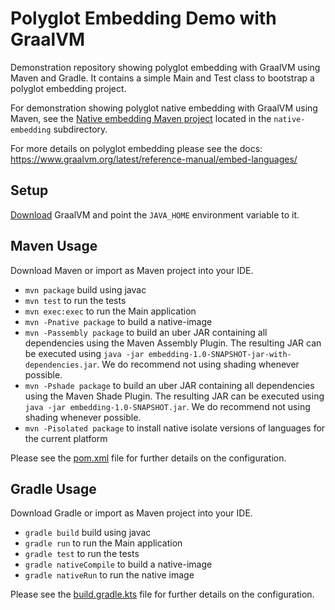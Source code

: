 # Polyglot Embedding Demo with GraalVM 
Demonstration repository showing polyglot embedding with GraalVM using Maven and Gradle.
It contains a simple Main and Test class to bootstrap a polyglot embedding project.

For demonstration showing polyglot native embedding with GraalVM using Maven, see
the [Native embedding Maven project](native-embedding/README.md) located in the `native-embedding` subdirectory.

For more details on polyglot embedding please see the docs:
https://www.graalvm.org/latest/reference-manual/embed-languages/

## Setup

[Download](https://www.graalvm.org/downloads/) GraalVM and point the `JAVA_HOME` environment variable to it.

## Maven Usage

Download Maven or import as Maven project into your IDE.

* `mvn package` build using javac
* `mvn test` to run the tests
* `mvn exec:exec` to run the Main application
* `mvn -Pnative package` to build a native-image
* `mvn -Passembly package` to build an uber JAR containing all dependencies using the Maven Assembly Plugin. The resulting JAR can be executed using `java -jar embedding-1.0-SNAPSHOT-jar-with-dependencies.jar`. We do recommend not using shading whenever possible.
* `mvn -Pshade package` to build an uber JAR containing all dependencies using the Maven Shade Plugin. The resulting JAR can be executed using `java -jar embedding-1.0-SNAPSHOT.jar`. We do recommend not using shading whenever possible.
* `mvn -Pisolated package` to install native isolate versions of languages for the current platform 

Please see the [pom.xml](./pom.xml) file for further details on the configuration.

## Gradle Usage

Download Gradle or import as Maven project into your IDE.

* `gradle build` build using javac
* `gradle run` to run the Main application
* `gradle test` to run the tests
* `gradle nativeCompile` to build a native-image 
* `gradle nativeRun` to run the native image
  
Please see the [build.gradle.kts](./build.gradle.kts) file for further details on the configuration.
